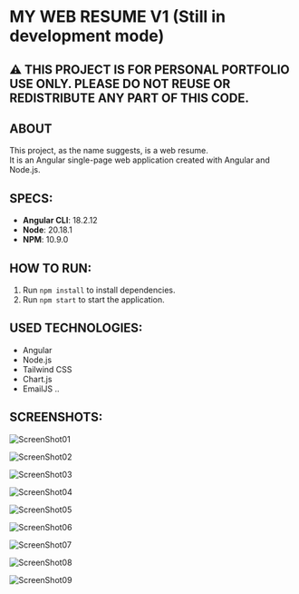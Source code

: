 # MY WEB RESUME V1 (Still in development mode)

## ⚠️ THIS PROJECT IS FOR PERSONAL PORTFOLIO USE ONLY. PLEASE DO NOT REUSE OR REDISTRIBUTE ANY PART OF THIS CODE.

## ABOUT
This project, as the name suggests, is a web resume.  
It is an Angular single-page web application created with Angular and Node.js.

## SPECS:

- **Angular CLI**: 18.2.12  
- **Node**: 20.18.1  
- **NPM**: 10.9.0  

## HOW TO RUN:

1. Run `npm install` to install dependencies.  
2. Run `npm start` to start the application.

## USED TECHNOLOGIES:

- Angular  
- Node.js  
- Tailwind CSS  
- Chart.js  
- EmailJS ..

## SCREENSHOTS:

![ScreenShot01](/src/assets/Sreenshot01.png)

![ScreenShot02](/src/assets/Sreenshot02.png)

![ScreenShot03](/src/assets/Sreenshot03.png)

![ScreenShot04](/src/assets/Sreenshot04.png)

![ScreenShot05](/src/assets/Sreenshot05.png)

![ScreenShot06](/src/assets/Sreenshot06.png)

![ScreenShot07](/src/assets/Sreenshot06.png)

![ScreenShot08](/src/assets/Sreenshot08.png)

![ScreenShot09](/src/assets/Sreenshot09.png)


